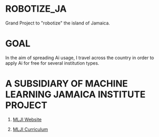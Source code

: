 # ROBOTIZE_JA
Grand Project to "robotize" the island of Jamaica.

# GOAL
In the aim of spreading Ai usage, I travel across the country in order to apply Ai for free for several institution types.

# A SUBSIDIARY OF MACHINE LEARNING JAMAICA INSTITUTE PROJECT
1. [MLJI Website](http://mlj-institute.rf.gd/)

2. [MLJI Curriculum](https://github.com/JordanMicahBennett/Machine-Learning-Jamaica-Institute_Curriculum_MainPage/blob/master/README.md)
